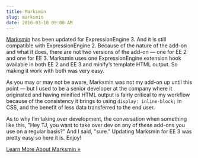 ```yaml
---
title: Marksmin
slug: marksmin
date: 2016-03-18 09:00 AM
---
```


[Marksmin] has been updated for ExpressionEngine 3. And it is still compatible with ExpressionEngine 2. Because of the nature of the add-on and what it does, there are not two versions of the add-on — one for EE 2 and one for EE 3. Marksmin uses one ExpressionEngine extension hook available in both EE 2 and EE 3 and minify’s template HTML output. So making it work with both was very easy.

As you may or may not be aware, Marksmin was not my add-on up until this point — but I used to be a senior developer at the company where it originated and having minified HTML output is fairly critical to my workflow because of the consistency it brings to using `display: inline-block;` in CSS, and the benefit of less data transferred to the end user.

As to why I’m taking over development, the conversation when something like this, "Hey TJ, you want to take over dev on any of these add-ons you use on a regular basis?" And I said, "sure." Updating Marksmin for EE 3 was pretty easy so here it is. Enjoy!

<div class="centered"><a href="/software/marksmin" class="button button--rounded button--rounded--hollow">Learn More About Marksmin »</a></div>

[Marksmin]: /software/marksmin
